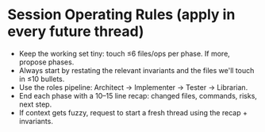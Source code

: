 # Session Operating Rules (apply in every future thread)
- Keep the working set tiny: touch ≤6 files/ops per phase. If more, propose phases.
- Always start by restating the relevant invariants and the files we'll touch in ≤10 bullets.
- Use the roles pipeline: Architect → Implementer → Tester → Librarian.
- End each phase with a 10–15 line recap: changed files, commands, risks, next step.
- If context gets fuzzy, request to start a fresh thread using the recap + invariants.
